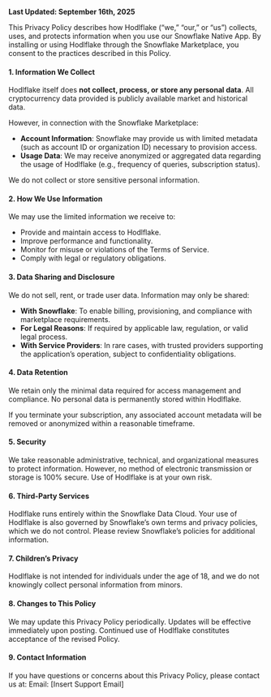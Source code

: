 **Last Updated: September 16th, 2025**

This Privacy Policy describes how Hodlflake (“we,” “our,” or “us”) collects, uses, and protects information when you use our Snowflake Native App. By installing or using Hodlflake through the Snowflake Marketplace, you consent to the practices described in this Policy.

#### 1. Information We Collect

Hodlflake itself does **not collect, process, or store any personal data**. All cryptocurrency data provided is publicly available market and historical data.

However, in connection with the Snowflake Marketplace:

- **Account Information**: Snowflake may provide us with limited metadata (such as account ID or organization ID) necessary to provision access.
- **Usage Data**: We may receive anonymized or aggregated data regarding the usage of Hodlflake (e.g., frequency of queries, subscription status).

We do not collect or store sensitive personal information.

#### 2. How We Use Information

We may use the limited information we receive to:

- Provide and maintain access to Hodlflake.
- Improve performance and functionality.
- Monitor for misuse or violations of the Terms of Service.
- Comply with legal or regulatory obligations.

#### 3. Data Sharing and Disclosure

We do not sell, rent, or trade user data. Information may only be shared:

- **With Snowflake**: To enable billing, provisioning, and compliance with marketplace requirements.
- **For Legal Reasons**: If required by applicable law, regulation, or valid legal process.
- **With Service Providers**: In rare cases, with trusted providers supporting the application’s operation, subject to confidentiality obligations.

#### 4. Data Retention

We retain only the minimal data required for access management and compliance. No personal data is permanently stored within Hodlflake.

If you terminate your subscription, any associated account metadata will be removed or anonymized within a reasonable timeframe.

#### 5. Security

We take reasonable administrative, technical, and organizational measures to protect information. However, no method of electronic transmission or storage is 100% secure. Use of Hodlflake is at your own risk.

#### 6. Third-Party Services

Hodlflake runs entirely within the Snowflake Data Cloud. Your use of Hodlflake is also governed by Snowflake’s own terms and privacy policies, which we do not control. Please review Snowflake’s policies for additional information.

#### 7. Children’s Privacy

Hodlflake is not intended for individuals under the age of 18, and we do not knowingly collect personal information from minors.

#### 8. Changes to This Policy

We may update this Privacy Policy periodically. Updates will be effective immediately upon posting. Continued use of Hodlflake constitutes acceptance of the revised Policy.

#### 9. Contact Information

If you have questions or concerns about this Privacy Policy, please contact us at:
Email: [Insert Support Email]
